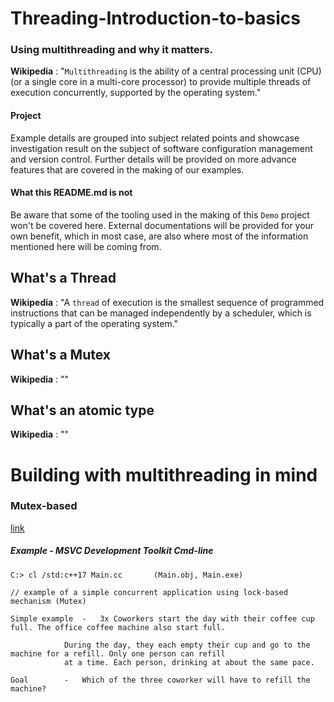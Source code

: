 # Threading-Introduction-to-basics

### Using multithreading and why it matters.

**Wikipedia** : "`Multithreading` is the ability of a central processing unit (CPU) (or a single core in a multi-core processor) to provide multiple threads of execution concurrently, supported by the operating system."

#### Project

Example details are grouped into subject related points and showcase investigation result on the subject of software configuration management and version control. Further details will be provided on more advance features that are covered in the making of our examples.

#### What this README.md is not

Be aware that some of the tooling used in the making of this `Demo` project won't be covered here. External documentations will be provided for your own benefit, which in most case, are also where most of the information mentioned here will be coming from.

## What's a Thread

**Wikipedia** : "A `thread` of execution is the smallest sequence of programmed instructions that can be managed independently by a scheduler, which is typically a part of the operating system."

## What's a Mutex

**Wikipedia** : ""

## What's an atomic type

**Wikipedia** : ""

# Building with multithreading in mind

### Mutex-based

[link](https://github.com/guyllaumedemers/Threading-Introduction-to-basics/blob/master/simple-concurrency/Main.cc)

##### Example - MSVC Development Toolkit Cmd-line

```
C:> cl /std:c++17 Main.cc		(Main.obj, Main.exe)
```

```
// example of a simple concurrent application using lock-based mechanism (Mutex)

Simple example	-	3x Coworkers start the day with their coffee cup full. The office coffee machine also start full.

			During the day, they each empty their cup and go to the machine for a refill. Only one person can refill
			at a time. Each person, drinking at about the same pace.

Goal		-	Which of the three coworker will have to refill the machine?

```